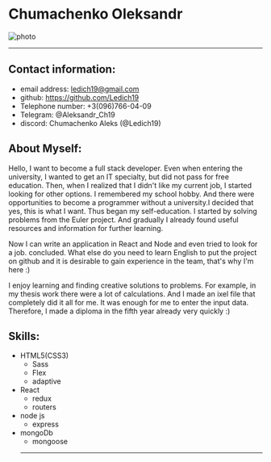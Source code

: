 # Chumachenko Oleksandr

![photo](https://lh3.googleusercontent.com/lJbisCEeg2A2YUonrN3VFDT2WOWTgNr1AVcp2gx73mKugg83wMOnuO2mKdqWawp1Mj7etftf-nA5NZ06pPFEZfzKUnSTB5xpwblqQftZvoNvKeQnjdN__ujxRpuhKVXN_pl_p_WeDcfO-1GJkiQAHYJkbxyXmlDgPZcV6IvrPrXbjWFg92XXpe1tZ1mRNkaZS6rm74E0HgXqbROwrIZFPUnZRIPjLsVg8m0QqOqoY5SxZEMrfDk9whZ4s1CHcX20svRFi4WKF17gfcw3mGzWtHzN3hId_2NBvj-Zi8KV64ifU4BeWuWuUg-jl1s9U73hu_zsGxT9CvFJwOcri-O1mCIehXwF-1Bg2jUOGzZtEOUDNPhtK6qsxw66t3lkrmQ5HvlFdgRvz8l8ZYvmXIBXFdE09Ak67FaOx6DjmIN5FN4NMU0S8JDuIdj6IRKx--5R04EvRPvIL6GB4nRbm6rf4YSwRjILSww4MrSMw-AFFFhFKI2KW2xdfJiHZHzWOzssBika88vLdSYYkc2lCJbPe8splZW1IQWtfDmeegiaoKvQU7oELnjCl1jm8e1nxdeh5afTz7NMHRNXGJLRe1ogSv55RU2JyknXukNZxfXF6wPe6NM3PtOua9BpVvWZSH_UC6BNE_UcB2Cw4QwlfLw_UpDM09LJHlmffKkYUypwJzyOSf2TvImToThEnICn_ZPHfH_f23GOLzieuAUTLiCyCD_ABgaUnMV8w2igoCdUZSVwUhp9a1fs2tMbAfDc1QJ_nZpvoZEHzUf4_uonqY7yrzlqVdoE6IqRhUYAiBpmxUHH9WbrzdTcY5YCilskqMo=s250-k-rw-no "Подпись")

*****
## Contact information:
* email address:   ledich19@gmail.com
* github:  https://github.com/Ledich19
* Telephone number: +3(096)766-04-09 
* Telegram: @Aleksandr_Ch19
* discord: Chumachenko Aleks (@Ledich19)

## About Myself:
Hello, I want to become a full stack developer. Even when entering the university, I wanted to get an IT specialty, but did not pass for free education. Then, when I realized that I didn't like my current job, I started looking for other options. I remembered my school hobby. And there were opportunities to become a programmer without a university.I decided that yes, this is what I want. Thus began my self-education. I started by solving problems from the Euler project. And gradually I already found useful resources and information for further learning.


Now I can write an application in React and Node and even tried to look for a job. concluded. What else do you need to learn English to put the project on github and it is desirable to gain experience in the team, that's why I'm here :)


I enjoy learning and finding creative solutions to problems. For example, in my thesis work there were a lot of calculations. And I made an ixel file that completely did it all for me. It was enough for me to enter the input data. Therefore, I made a diploma in the fifth year already very quickly :)

## Skills:
+ HTML5(CSS3)
    - Sass
    - Flex
    - adaptive
+ React
    - redux
    - routers
+ node js
    - express
+ mongoDb
    - mongoose
    -----